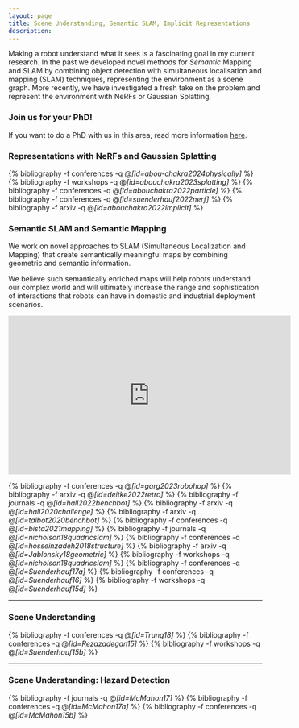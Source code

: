```yaml
---
layout: page
title: Scene Understanding, Semantic SLAM, Implicit Representations
description:
---
```


Making a robot understand what it sees is a fascinating goal in my current research.
In the past we developed novel methods for _Semantic_ Mapping and SLAM by combining object detection with simultaneous localisation and mapping (SLAM) techniques, representing the environment as a scene graph.
More recently, we have investigated a fresh take on the problem and represent the environment with NeRFs or Gaussian Splatting.

<!-- The problem of Simultaneous Localization and Mapping (SLAM) describes the process of a robot building a map of its unknown environment, and at the same time using this still incomplete map to determine the robot’s position, and to navigate.

SLAM is not unlike what seafarers in the past had to do when they explored the coast of a new continent for the first time.

Most current SLAM systems are still based on primitive geometric features such as points, lines, or planes. The created maps therefore carry geometric information, but no immediate semantic information. For instance in the image below, we see a map consisting of many individual points.

For us humans it is quite easy to identify individual objects such as monitors or chairs in this point cloud map. We automatically connect meaning (semantics) to the geometric structure we see. For a robot however, interpreting the map in this semantic way is a very hard problem.

A robot that uses this point cloud map – for instance for navigation – can understand that something is in its way, but it does not know what kind of object it is: which of these many points are part of a chair? Which represent a monitor? Which belong to a human office worker?

**Semantic Mapping** enriches the geometric map by semantic information. We can see below how some points in the map got identified as belonging to an object of a certain type. We illustrate this by assigning different colors to different object types, e.g. light blue for monitors and dark blue for keyboards.


**Semantic SLAM** goes one step further. Semantic SLAM uses objects as the central entities in the map (instead of primitives such as points). The objects carry semantic meaning, such as class labels or affordances. This -->


### Join us for your PhD!
If you want to do a PhD with us in this area, read more information [here](../../jobs).


### Representations with NeRFs and Gaussian Splatting

{% bibliography -f conferences -q @*[id=abou-chakra2024physically]* %}
{% bibliography -f workshops -q @*[id=abouchakra2023splatting]* %}
{% bibliography -f conferences -q @*[id=abouchakra2022particle]* %}
{% bibliography -f conferences -q @*[id=suenderhauf2022nerf]* %}
{% bibliography -f arxiv -q @*[id=abouchakra2022implicit]* %}


### Semantic SLAM and Semantic Mapping
We work on novel approaches to SLAM (Simultaneous Localization and Mapping) that create semantically meaningful maps by combining geometric and semantic information.

We believe such semantically enriched maps will help robots understand our complex world and will ultimately increase the range and sophistication of interactions that robots can have in domestic and industrial deployment scenarios.

<!-- Read more on our dedicated project website [semanticslam.ai](http://www.semanticslam.ai). -->

<center>
<iframe width="560" height="315" src="https://www.youtube.com/embed/w1-INFCpc20" frameborder="0" allow="autoplay; encrypted-media" allowfullscreen></iframe>
</center>

{% bibliography -f conferences -q @*[id=garg2023robohop]* %}
{% bibliography -f arxiv -q @*[id=deitke2022retro]* %}
{% bibliography -f journals -q @*[id=hall2022benchbot]* %}
{% bibliography -f arxiv -q @*[id=hall2020challenge]* %}
{% bibliography -f arxiv -q @*[id=talbot2020benchbot]* %}
{% bibliography -f conferences -q @*[id=bista2021mapping]* %}
{% bibliography -f journals -q @*[id=nicholson18quadricslam]* %}
{% bibliography -f conferences -q @*[id=hosseinzadeh2018structure]* %}
{% bibliography -f arxiv -q @*[id=Jablonsky18geometric]* %}
{% bibliography -f workshops -q @*[id=nicholson18quadricslam]* %}
{% bibliography -f conferences -q @*[id=Suenderhauf17a]* %}
{% bibliography -f conferences -q @*[id=Suenderhauf16]* %}
{% bibliography -f workshops -q @*[id=Suenderhauf15d]* %}

---


### Scene Understanding
{% bibliography -f conferences -q @*[id=Trung18]* %}
{% bibliography -f conferences -q @*[id=Rezazadegan15]* %}
{% bibliography -f workshops -q @*[id=Suenderhauf15b]* %}

---

### Scene Understanding: Hazard Detection
{% bibliography -f journals -q @*[id=McMahon17]* %}
{% bibliography -f conferences -q @*[id=McMahon17a]* %}
{% bibliography -f conferences -q @*[id=McMahon15b]* %}
